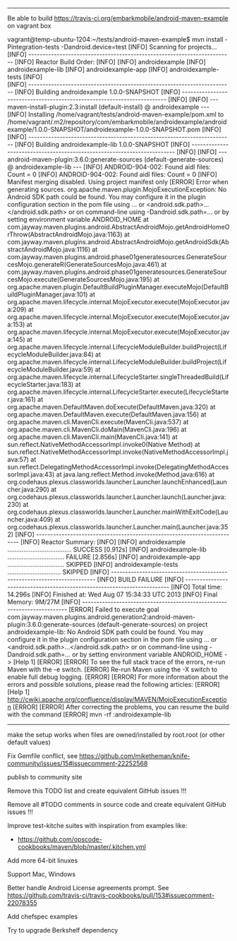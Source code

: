
--------

Be able to build https://travis-ci.org/embarkmobile/android-maven-example on vagrant box

vagrant@temp-ubuntu-1204:~/tests/android-maven-example$ mvn install -Pintegration-tests -Dandroid.device=test
[INFO] Scanning for projects...
[INFO] ------------------------------------------------------------------------
[INFO] Reactor Build Order:
[INFO] 
[INFO] androidexample
[INFO] androidexample-lib
[INFO] androidexample-app
[INFO] androidexample-tests
[INFO]                                                                         
[INFO] ------------------------------------------------------------------------
[INFO] Building androidexample 1.0.0-SNAPSHOT
[INFO] ------------------------------------------------------------------------
[INFO] 
[INFO] --- maven-install-plugin:2.3:install (default-install) @ androidexample ---
[INFO] Installing /home/vagrant/tests/android-maven-example/pom.xml to /home/vagrant/.m2/repository/com/embarkmobile/androidexample/androidexample/1.0.0-SNAPSHOT/androidexample-1.0.0-SNAPSHOT.pom
[INFO]                                                                         
[INFO] ------------------------------------------------------------------------
[INFO] Building androidexample-lib 1.0.0-SNAPSHOT
[INFO] ------------------------------------------------------------------------
[INFO] 
[INFO] --- android-maven-plugin:3.6.0:generate-sources (default-generate-sources) @ androidexample-lib ---
[INFO] ANDROID-904-002: Found aidl files: Count = 0
[INFO] ANDROID-904-002: Found aidl files: Count = 0
[INFO] Manifest merging disabled. Using project manifest only
[ERROR] Error when generating sources.
org.apache.maven.plugin.MojoExecutionException: No Android SDK path could be found. You may configure it in the plugin configuration section in the pom file using <sdk><path>...</path></sdk> or <properties><android.sdk.path>...</android.sdk.path></properties> or on command-line using -Dandroid.sdk.path=... or by setting environment variable ANDROID_HOME
	at com.jayway.maven.plugins.android.AbstractAndroidMojo.getAndroidHomeOrThrow(AbstractAndroidMojo.java:1163)
	at com.jayway.maven.plugins.android.AbstractAndroidMojo.getAndroidSdk(AbstractAndroidMojo.java:1116)
	at com.jayway.maven.plugins.android.phase01generatesources.GenerateSourcesMojo.generateR(GenerateSourcesMojo.java:461)
	at com.jayway.maven.plugins.android.phase01generatesources.GenerateSourcesMojo.execute(GenerateSourcesMojo.java:195)
	at org.apache.maven.plugin.DefaultBuildPluginManager.executeMojo(DefaultBuildPluginManager.java:101)
	at org.apache.maven.lifecycle.internal.MojoExecutor.execute(MojoExecutor.java:209)
	at org.apache.maven.lifecycle.internal.MojoExecutor.execute(MojoExecutor.java:153)
	at org.apache.maven.lifecycle.internal.MojoExecutor.execute(MojoExecutor.java:145)
	at org.apache.maven.lifecycle.internal.LifecycleModuleBuilder.buildProject(LifecycleModuleBuilder.java:84)
	at org.apache.maven.lifecycle.internal.LifecycleModuleBuilder.buildProject(LifecycleModuleBuilder.java:59)
	at org.apache.maven.lifecycle.internal.LifecycleStarter.singleThreadedBuild(LifecycleStarter.java:183)
	at org.apache.maven.lifecycle.internal.LifecycleStarter.execute(LifecycleStarter.java:161)
	at org.apache.maven.DefaultMaven.doExecute(DefaultMaven.java:320)
	at org.apache.maven.DefaultMaven.execute(DefaultMaven.java:156)
	at org.apache.maven.cli.MavenCli.execute(MavenCli.java:537)
	at org.apache.maven.cli.MavenCli.doMain(MavenCli.java:196)
	at org.apache.maven.cli.MavenCli.main(MavenCli.java:141)
	at sun.reflect.NativeMethodAccessorImpl.invoke0(Native Method)
	at sun.reflect.NativeMethodAccessorImpl.invoke(NativeMethodAccessorImpl.java:57)
	at sun.reflect.DelegatingMethodAccessorImpl.invoke(DelegatingMethodAccessorImpl.java:43)
	at java.lang.reflect.Method.invoke(Method.java:616)
	at org.codehaus.plexus.classworlds.launcher.Launcher.launchEnhanced(Launcher.java:290)
	at org.codehaus.plexus.classworlds.launcher.Launcher.launch(Launcher.java:230)
	at org.codehaus.plexus.classworlds.launcher.Launcher.mainWithExitCode(Launcher.java:409)
	at org.codehaus.plexus.classworlds.launcher.Launcher.main(Launcher.java:352)
[INFO] ------------------------------------------------------------------------
[INFO] Reactor Summary:
[INFO] 
[INFO] androidexample .................................... SUCCESS [0.912s]
[INFO] androidexample-lib ................................ FAILURE [2.856s]
[INFO] androidexample-app ................................ SKIPPED
[INFO] androidexample-tests .............................. SKIPPED
[INFO] ------------------------------------------------------------------------
[INFO] BUILD FAILURE
[INFO] ------------------------------------------------------------------------
[INFO] Total time: 14.296s
[INFO] Finished at: Wed Aug 07 15:34:33 UTC 2013
[INFO] Final Memory: 9M/27M
[INFO] ------------------------------------------------------------------------
[ERROR] Failed to execute goal com.jayway.maven.plugins.android.generation2:android-maven-plugin:3.6.0:generate-sources (default-generate-sources) on project androidexample-lib: No Android SDK path could be found. You may configure it in the plugin configuration section in the pom file using <sdk><path>...</path></sdk> or <properties><android.sdk.path>...</android.sdk.path></properties> or on command-line using -Dandroid.sdk.path=... or by setting environment variable ANDROID_HOME -> [Help 1]
[ERROR] 
[ERROR] To see the full stack trace of the errors, re-run Maven with the -e switch.
[ERROR] Re-run Maven using the -X switch to enable full debug logging.
[ERROR] 
[ERROR] For more information about the errors and possible solutions, please read the following articles:
[ERROR] [Help 1] http://cwiki.apache.org/confluence/display/MAVEN/MojoExecutionException
[ERROR] 
[ERROR] After correcting the problems, you can resume the build with the command
[ERROR]   mvn <goals> -rf :androidexample-lib


--------

make the setup works when files are owned/installed by root.root (or other default values)

Fix Gemfile conflict, see https://github.com/miketheman/knife-community/issues/15#issuecomment-22252568

publish to community site

Remove this TODO list and create equivalent GitHub issues !!!

Remove all #TODO comments in source code and create equivalent GitHub issues !!!

Improve test-kitche suites with inspiration from examples like:
 * https://github.com/opscode-cookbooks/maven/blob/master/.kitchen.yml

Add more 64-bit linuxes

Support Mac, Windows

Better handle Android License agreements prompt. See https://github.com/travis-ci/travis-cookbooks/pull/153#issuecomment-22078355

Add chefspec examples

Try to upgrade Berkshelf dependency


